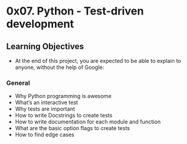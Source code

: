 # 0x07. Python - Test-driven development

## Learning Objectives
* At the end of this project, you are expected to be able to explain to anyone, without the help of Google:

### General
* Why Python programming is awesome
* What’s an interactive test
* Why tests are important
* How to write Docstrings to create tests
* How to write documentation for each module and function
* What are the basic option flags to create tests
* How to find edge cases
